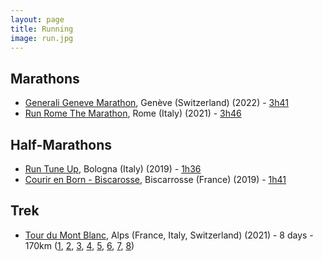 ```yaml
---
layout: page
title: Running
image: run.jpg
---
```


## Marathons

- [Generali Geneve Marathon](https://generaligenevemarathon.com/en/), Genève (Switzerland) (2022) - [3h41](https://connect.garmin.com/modern/activity/8827311688)
- [Run Rome The Marathon](https://www.runromethemarathon.com/en/home-en/), Rome (Italy) (2021) - [3h46](https://connect.garmin.com/modern/activity/7515160058)

## Half-Marathons

- [Run Tune Up](https://www.runtuneup.it/), Bologna (Italy) (2019) - [1h36](https://connect.garmin.com/modern/activity/4036268282)
- [Courir en Born - Biscarosse](https://www.runtuneup.it/), Biscarrosse (France) (2019) - [1h41](https://connect.garmin.com/modern/activity/3662876455)

## Trek

- [Tour du Mont Blanc](https://www.autourdumontblanc.com/en/), Alps (France, Italy, Switzerland) (2021) - 8 days - 170km ([1](https://connect.garmin.com/modern/activity/7137033701), [2](https://connect.garmin.com/modern/activity/7144841733), [3](https://connect.garmin.com/modern/activity/7146826216), [4](https://connect.garmin.com/modern/activity/7153677932), [5](https://connect.garmin.com/modern/activity/7158553884), [6](https://connect.garmin.com/modern/activity/7164286574), [7](https://connect.garmin.com/modern/activity/7170591933), [8](https://connect.garmin.com/modern/activity/7176558425))